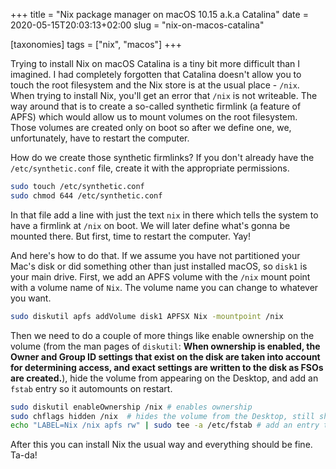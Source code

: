 +++
title = "Nix package manager on macOS 10.15 a.k.a Catalina"
date = 2020-05-15T20:03:13+02:00
slug = "nix-on-macos-catalina"

[taxonomies]
tags = ["nix", "macos"]
+++

Trying to install Nix on macOS Catalina is a tiny bit more difficult than I imagined. I had completely forgotten that Catalina doesn't allow you to touch the root filesystem and the Nix store is at the usual place - `/nix`. When trying to install Nix, you'll get an error that `/nix` is not writeable. The way around that is to create a so-called synthetic firmlink (a feature of APFS) which would allow us to mount volumes on the root filesystem. Those volumes are created only on boot so after we define one, we, unfortunately, have to restart the computer.

How do we create those synthetic firmlinks? If you don't already have the `/etc/synthetic.conf` file, create it with the appropriate permissions.

```sh
sudo touch /etc/synthetic.conf
sudo chmod 644 /etc/synthetic.conf
```

In that file add a line with just the text `nix` in there which tells the system to have a firmlink at `/nix` on boot. We will later define what's gonna be mounted there. But first, time to restart the computer. Yay!

And here's how to do that. If we assume you have not partitioned your Mac's disk or did something other than just installed macOS, so `disk1` is your main drive. First, we add an APFS volume with the `/nix` mount point with a volume name of `Nix`. The volume name you can change to whatever you want.

```sh
sudo diskutil apfs addVolume disk1 APFSX Nix -mountpoint /nix
```

Then we need to do a couple of more things like enable ownership on the volume (from the man pages of `diskutil`: __When ownership is enabled, the Owner and Group ID settings that exist on the disk are taken into account for determining access, and exact settings are written to the disk as FSOs are created.__), hide the volume from appearing on the Desktop, and add an `fstab` entry so it automounts on restart.

```sh
sudo diskutil enableOwnership /nix # enables ownership
sudo chflags hidden /nix  # hides the volume from the Desktop, still shows up on the Finder sidebar
echo "LABEL=Nix /nix apfs rw" | sudo tee -a /etc/fstab # add an entry to fstab to automount
```

After this you can install Nix the usual way and everything should be fine. Ta-da!